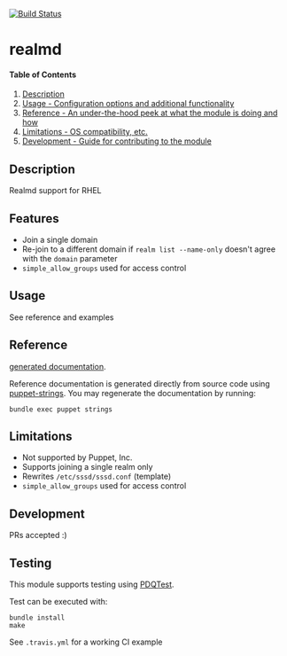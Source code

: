 [![Build Status](https://travis-ci.org/GeoffWilliams/puppet-realmd.svg?branch=master)](https://travis-ci.org/GeoffWilliams/puppet-realmd)
# realmd

#### Table of Contents

1. [Description](#description)
1. [Usage - Configuration options and additional functionality](#usage)
1. [Reference - An under-the-hood peek at what the module is doing and how](#reference)
1. [Limitations - OS compatibility, etc.](#limitations)
1. [Development - Guide for contributing to the module](#development)

## Description

Realmd support for RHEL

## Features

* Join a single domain
* Re-join to a different domain if `realm list --name-only` doesn't agree with the `domain` parameter
* `simple_allow_groups` used for access control

## Usage
See reference and examples

## Reference
[generated documentation](https://rawgit.com/GeoffWilliams/puppet-realmd/master/doc/index.html).

Reference documentation is generated directly from source code using [puppet-strings](https://github.com/puppetlabs/puppet-strings).  You may regenerate the documentation by running:

```shell
bundle exec puppet strings
```

## Limitations
* Not supported by Puppet, Inc.
* Supports joining a single realm only
* Rewrites `/etc/sssd/sssd.conf` (template)
* `simple_allow_groups` used for access control

## Development

PRs accepted :)

## Testing
This module supports testing using [PDQTest](https://github.com/declarativesystems/pdqtest).


Test can be executed with:

```
bundle install
make
```

See `.travis.yml` for a working CI example
